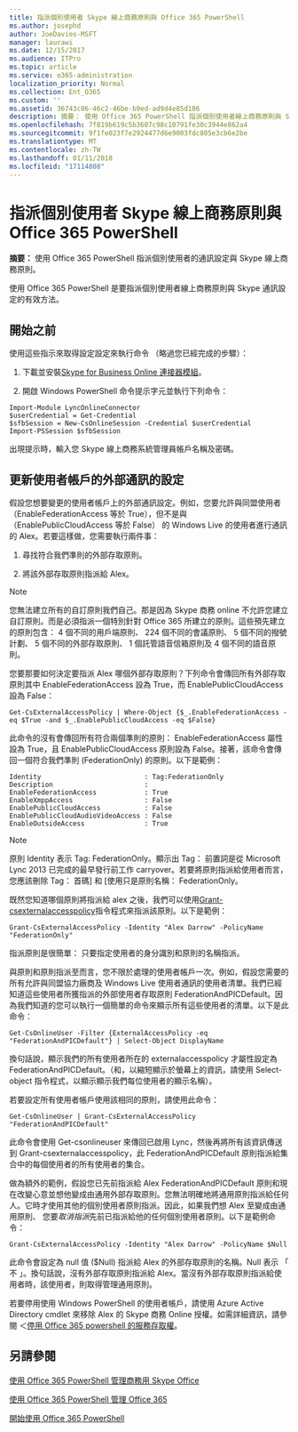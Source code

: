 ```yaml
---
title: 指派個別使用者 Skype 線上商務原則與 Office 365 PowerShell
ms.author: josephd
author: JoeDavies-MSFT
manager: laurawi
ms.date: 12/15/2017
ms.audience: ITPro
ms.topic: article
ms.service: o365-administration
localization_priority: Normal
ms.collection: Ent_O365
ms.custom: ''
ms.assetid: 36743c86-46c2-46be-b9ed-ad9d4e85d186
description: 摘要： 使用 Office 365 PowerShell 指派個別使用者線上商務原則與 Skype 通訊設定。
ms.openlocfilehash: 7f819b619c5b3607c98c10791fe30c3944e862a4
ms.sourcegitcommit: 9f1fe023f7e2924477d6e9003fdc805e3cb6e2be
ms.translationtype: MT
ms.contentlocale: zh-TW
ms.lasthandoff: 01/11/2018
ms.locfileid: "17114808"
---
```

# <a name="assign-per-user-skype-for-business-online-policies-with-office-365-powershell"></a>指派個別使用者 Skype 線上商務原則與 Office 365 PowerShell

 **摘要：** 使用 Office 365 PowerShell 指派個別使用者的通訊設定與 Skype 線上商務原則。
  
使用 Office 365 PowerShell 是要指派個別使用者線上商務原則與 Skype 通訊設定的有效方法。
  
## <a name="before-you-begin"></a>開始之前

使用這些指示來取得設定設定來執行命令 （略過您已經完成的步驟）：
  
1. 下載並安裝[Skype for Business Online 連接器模組](https://www.microsoft.com/en-us/download/details.aspx?id=39366)。
    
2. 開啟 Windows PowerShell 命令提示字元並執行下列命令： 
    
  ```
  Import-Module LyncOnlineConnector
$userCredential = Get-Credential
$sfbSession = New-CsOnlineSession -Credential $userCredential
Import-PSSession $sfbSession
  ```
出現提示時，輸入您 Skype 線上商務系統管理員帳戶名稱及密碼。
    
## <a name="updating-external-communication-settings-for-a-user-account"></a>更新使用者帳戶的外部通訊的設定

假設您想要變更的使用者帳戶上的外部通訊設定。例如，您要允許與同盟使用者 （EnableFederationAccess 等於 True），但不是與 （EnablePublicCloudAccess 等於 False） 的 Windows Live 的使用者進行通訊的 Alex。若要這樣做，您需要執行兩件事：
  
1. 尋找符合我們準則的外部存取原則。
    
2. 將該外部存取原則指派給 Alex。
    
> [!NOTE]
>  您無法建立所有的自訂原則我們自己。那是因為 Skype 商務 online 不允許您建立自訂原則。而是必須指派一個特別針對 Office 365 所建立的原則。這些預先建立的原則包含： 4 個不同的用戶端原則、 224 個不同的會議原則、 5 個不同的撥號計劃、 5 個不同的外部存取原則、 1 個託管語音信箱原則及 4 個不同的語音原則。
  
您要那要如何決定要指派 Alex 哪個外部存取原則？下列命令會傳回所有外部存取原則其中 EnableFederationAccess 設為 True，而 EnablePublicCloudAccess 設為 False：
  
```
Get-CsExternalAccessPolicy | Where-Object {$_.EnableFederationAccess -eq $True -and $_.EnablePublicCloudAccess -eq $False}
```

此命令的沒有會傳回所有符合兩個準則的原則： EnableFederationAccess 屬性設為 True，且 EnablePublicCloudAccess 原則設為 False。接著，該命令會傳回一個符合我們準則 (FederationOnly) 的原則。以下是範例：
  
```
Identity                          : Tag:FederationOnly
Description                       :
EnableFederationAccess            : True
EnableXmppAccess                  : False
EnablePublicCloudAccess           : False
EnablePublicCloudAudioVideoAccess : False
EnableOutsideAccess               : True
```

> [!NOTE]
> 原則 Identity 表示 Tag: FederationOnly。顯示出 Tag： 前置詞是從 Microsoft Lync 2013 已完成的最早發行前工作 carryover。若要將原則指派給使用者而言，您應該刪除 Tag： 首碼] 和 [使用只是原則名稱： FederationOnly。 
  
既然您知道哪個原則將指派給 alex 之後，我們可以使用[Grant-csexternalaccesspolicy](https://go.microsoft.com/fwlink/?LinkId=523974)指令程式來指派該原則。以下是範例：
  
```
Grant-CsExternalAccessPolicy -Identity "Alex Darrow" -PolicyName "FederationOnly"
```

指派原則是很簡單： 只要指定使用者的身分識別和原則的名稱指派。 
  
與原則和原則指派至而言，您不限於處理的使用者帳戶一次。例如，假設您需要的所有允許與同盟協力廠商及 Windows Live 使用者通訊的使用者清單。我們已經知道這些使用者所獲指派的外部使用者存取原則 FederationAndPICDefault。因為我們知道的您可以執行一個簡單的命令來顯示所有這些使用者的清單。以下是此命令：
  
```
Get-CsOnlineUser -Filter {ExternalAccessPolicy -eq "FederationAndPICDefault"} | Select-Object DisplayName
```

換句話說，顯示我們的所有使用者所在的 externalaccesspolicy 才屬性設定為 FederationAndPICDefault。（和，以縮短顯示於螢幕上的資訊，請使用 Select-object 指令程式，以顯示顯示我們每位使用者的顯示名稱）。 
  
若要設定所有使用者帳戶使用該相同的原則，請使用此命令：
  
```
Get-CsOnlineUser | Grant-CsExternalAccessPolicy "FederationAndPICDefault"
```

此命令會使用 Get-csonlineuser 來傳回已啟用 Lync，然後再將所有該資訊傳送到 Grant-csexternalaccesspolicy，此 FederationAndPICDefault 原則指派給集合中的每個使用者的所有使用者的集合。
  
做為額外的範例，假設您已先前指派給 Alex FederationAndPICDefault 原則和現在改變心意並想他變成由通用外部存取原則。您無法明確地將通用原則指派給任何人。它時才使用其他的個別使用者原則指派。因此，如果我們想 Alex 至變成由通用原則、 您要*取消指派*先前已指派給他的任何個別使用者原則。以下是範例命令：
  
```
Grant-CsExternalAccessPolicy -Identity "Alex Darrow" -PolicyName $Null
```

此命令會設定為 null 值 ($Null) 指派給 Alex 的外部存取原則的名稱。Null 表示 「 不 」。換句話說，沒有外部存取原則指派給 Alex。當沒有外部存取原則指派給使用者時，該使用者，則取得管理通用原則。
  
若要停用使用 Windows PowerShell 的使用者帳戶，請使用 Azure Active Directory cmdlet 來移除 Alex 的 Skype 商務 Online 授權。如需詳細資訊，請參閱 ＜[停用 Office 365 powershell 的服務存取權](assign-licenses-to-user-accounts-with-office-365-powershell.md)。
  
## <a name="see-also"></a>另請參閱

#### 

[使用 Office 365 PowerShell 管理商務用 Skype Office](manage-skype-for-business-online-with-office-365-powershell.md)
  
[使用 Office 365 PowerShell 管理 Office 365](manage-office-365-with-office-365-powershell.md)
  
[開始使用 Office 365 PowerShell](getting-started-with-office-365-powershell.md)

